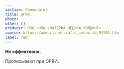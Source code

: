 ```yaml
---
section: Гомеопатия
title: АГРИ
photo:
other: []
producer: ООО «НПФ «МАТЕРИА МЕДИКА ХОЛДИНГ»
source: https://www.rlsnet.ru/tn_index_id_93761.htm
label: red
---
```


**Не эффективно.**

Прописывают при ОРВИ.
